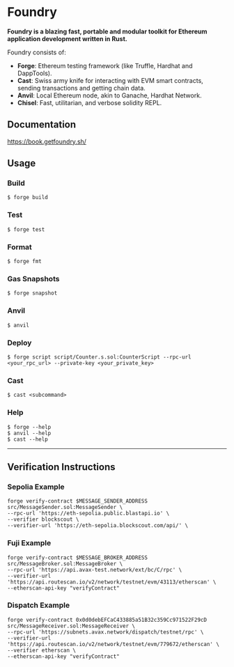 # Foundry

**Foundry is a blazing fast, portable and modular toolkit for Ethereum application development written in Rust.**

Foundry consists of:

-   **Forge**: Ethereum testing framework (like Truffle, Hardhat and DappTools).
-   **Cast**: Swiss army knife for interacting with EVM smart contracts, sending transactions and getting chain data.
-   **Anvil**: Local Ethereum node, akin to Ganache, Hardhat Network.
-   **Chisel**: Fast, utilitarian, and verbose solidity REPL.

## Documentation

https://book.getfoundry.sh/

## Usage

### Build

```shell
$ forge build
```

### Test

```shell
$ forge test
```

### Format

```shell
$ forge fmt
```

### Gas Snapshots

```shell
$ forge snapshot
```

### Anvil

```shell
$ anvil
```

### Deploy

```shell
$ forge script script/Counter.s.sol:CounterScript --rpc-url <your_rpc_url> --private-key <your_private_key>
```

### Cast

```shell
$ cast <subcommand>
```

### Help

```shell
$ forge --help
$ anvil --help
$ cast --help
```

---
## Verification Instructions

### Sepolia Example
```shell
forge verify-contract $MESSAGE_SENDER_ADDRESS src/MessageSender.sol:MessageSender \
--rpc-url 'https://eth-sepolia.public.blastapi.io' \
--verifier blockscout \
--verifier-url 'https://eth-sepolia.blockscout.com/api/' \
```

### Fuji Example
```shell
forge verify-contract $MESSAGE_BROKER_ADDRESS src/MessageBroker.sol:MessageBroker \
--rpc-url 'https://api.avax-test.network/ext/bc/C/rpc' \
--verifier-url 'https://api.routescan.io/v2/network/testnet/evm/43113/etherscan' \
--etherscan-api-key "verifyContract"
```

### Dispatch Example
```shell
forge verify-contract 0x0d0debEFCaC433885a51B32c359Cc971522F29cD src/MessageReceiver.sol:MessageReceiver \
--rpc-url 'https://subnets.avax.network/dispatch/testnet/rpc' \
--verifier-url 'https://api.routescan.io/v2/network/testnet/evm/779672/etherscan' \
--verifier etherscan \
--etherscan-api-key "verifyContract"
```